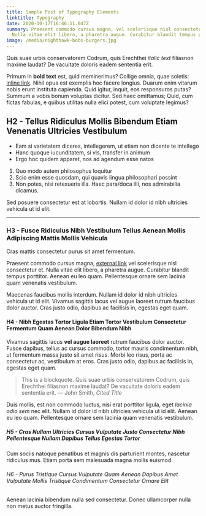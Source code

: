 ```yaml
---
title: Sample Post of Typography Elements
linktitle: Typography
date: 2020-10-17T16:46:11.047Z
summary: Praesent commodo cursus magna, vel scelerisque nisl consectetur et.
  Nulla vitae elit libero, a pharetra augue. Curabitur blandit tempus porttitor.
image: /media/nighthawk-bobs-burgers.jpg
---
```

Quis suae urbis conservatorem Codrum, quis Erechthei *italic text* filiasnon maxime laudat? De vacuitate doloris eadem sententia erit.

Primum in **bold text** est, quid meminerimus? Collige omnia, quae soletis: [inline link](#). Nihil opus est exemplis hoc facere longius. Duarum enim vitarum nobis erunt instituta capienda. Quid igitur, inquit, eos responsuros putas? Summum a vobis bonum voluptas dicitur. Sed haec omittamus; Quid, cum fictas fabulas, e quibus utilitas nulla elici potest, cum voluptate legimus?

## H2 - Tellus Ridiculus Mollis Bibendum Etiam Venenatis Ultricies Vestibulum

<div class="md:flex md:-mx-4">
<div class="md:px-4">

* Eam si varietatem diceres, intellegerem, ut etiam non dicente te intellego
* Hanc quoque iucunditatem, si vis, transfer in animum
* Ergo hoc quidem apparet, nos ad agendum esse natos

</div>
<div class="md:px-4">

1. Quo modo autem philosophus loquitur
2. Scio enim esse quosdam, qui quavis lingua philosophari possint
3. Non potes, nisi retexueris illa. Haec para/doca illi, nos admirabilia dicamus.

</div>
</div>

Sed posuere consectetur est at lobortis. Nullam id dolor id nibh ultricies vehicula ut id elit.

- - -

### H3 - Fusce Ridiculus Nibh Vestibulum Tellus Aenean Mollis Adipiscing Mattis Mollis Vehicula

Cras mattis consectetur purus sit amet fermentum.

Praesent commodo cursus magna, [external link](https://google.com) vel scelerisque nisl consectetur et. Nulla vitae elit libero, a pharetra augue. Curabitur blandit tempus porttitor. Aenean eu leo quam. Pellentesque ornare sem lacinia quam venenatis vestibulum.

Maecenas faucibus mollis interdum. Nullam id dolor id nibh ultricies vehicula ut id elit. Vivamus sagittis lacus vel augue laoreet rutrum faucibus dolor auctor. Cras justo odio, dapibus ac facilisis in, egestas eget quam.

#### H4 - Nibh Egestas Tortor Ligula Etiam Tortor Vestibulum Consectetur Fermentum Quam Aenean Dolor Bibendum Nibh

Vivamus sagittis lacus **vel augue laoreet** rutrum faucibus dolor auctor. Fusce dapibus, tellus ac cursus commodo, tortor mauris condimentum nibh, ut fermentum massa justo sit amet risus. Morbi leo risus, porta ac consectetur ac, vestibulum at eros. Cras justo odio, dapibus ac facilisis in, egestas eget quam.

> This is a blockquote. Quis suae urbis conservatorem Codrum, quis Erechthei filiasnon maxime laudat? De vacuitate doloris eadem sententia erit.
> — John Smith, <cite>Cited Title</cite>

Duis mollis, est non commodo luctus, nisi erat porttitor ligula, eget *lacinia odio sem* nec elit. Nullam id dolor id nibh ultricies vehicula ut id elit. Aenean eu leo quam. Pellentesque ornare sem lacinia quam venenatis vestibulum.

##### H5 - Cras Nullam Ultricies Cursus Vulputate Justo Consectetur Nibh Pellentesque Nullam Dapibus Tellus Egestas Tortor

Cum sociis natoque penatibus et magnis dis parturient montes, nascetur ridiculus mus. Etiam porta sem malesuada magna mollis euismod.

###### H6 - Purus Tristique Cursus Vulputate Quam Aenean Dapibus Amet Vulputate Mollis Tristique Condimentum Consectetur Ornare Elit

Aenean lacinia bibendum nulla sed consectetur. Donec ullamcorper nulla non metus auctor fringilla.